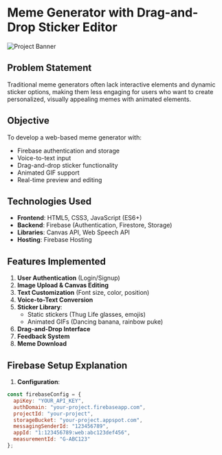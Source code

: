 # Meme Generator with Drag-and-Drop Sticker Editor

![Project Banner](/docs/screenshots/banner.png)

## Problem Statement
Traditional meme generators often lack interactive elements and dynamic sticker options, making them less engaging for users who want to create personalized, visually appealing memes with animated elements.

## Objective
To develop a web-based meme generator with:
- Firebase authentication and storage
- Voice-to-text input
- Drag-and-drop sticker functionality
- Animated GIF support
- Real-time preview and editing

## Technologies Used
- **Frontend**: HTML5, CSS3, JavaScript (ES6+)
- **Backend**: Firebase (Authentication, Firestore, Storage)
- **Libraries**: Canvas API, Web Speech API
- **Hosting**: Firebase Hosting

## Features Implemented
1. **User Authentication** (Login/Signup)
2. **Image Upload & Canvas Editing**
3. **Text Customization** (Font size, color, position)
4. **Voice-to-Text Conversion**
5. **Sticker Library**:
   - Static stickers (Thug Life glasses, emojis)
   - Animated GIFs (Dancing banana, rainbow puke)
6. **Drag-and-Drop Interface**
7. **Feedback System**
8. **Meme Download**

## Firebase Setup Explanation
1. **Configuration**:
```javascript
const firebaseConfig = {
  apiKey: "YOUR_API_KEY",
  authDomain: "your-project.firebaseapp.com",
  projectId: "your-project",
  storageBucket: "your-project.appspot.com",
  messagingSenderId: "123456789",
  appId: "1:123456789:web:abc123def456",
  measurementId: "G-ABC123"
};
